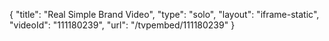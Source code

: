 {
    "title": "Real Simple Brand Video",
    "type": "solo",
    "layout": "iframe-static",
    "videoId": "111180239",
    "url": "\/tvpembed\/111180239"
}